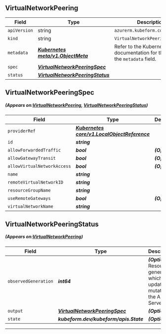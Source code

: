 ## VirtualNetworkPeering
| Field | Type | Description |
| ------ | ----- | ----------- |
| `apiVersion` | string | `azurerm.kubeform.com/v1alpha1` |
|    `kind` | string | `VirtualNetworkPeering` |
| `metadata` | ***[Kubernetes meta/v1.ObjectMeta](https://kubernetes.io/docs/reference/generated/kubernetes-api/v1.13/#objectmeta-v1-meta)***|Refer to the Kubernetes API documentation for the fields of the `metadata` field.|
| `spec` | ***[VirtualNetworkPeeringSpec](#VirtualNetworkPeeringSpec)***||
| `status` | ***[VirtualNetworkPeeringStatus](#VirtualNetworkPeeringStatus)***||
## VirtualNetworkPeeringSpec
##### (Appears on:[VirtualNetworkPeering](#VirtualNetworkPeering), [VirtualNetworkPeeringStatus](#VirtualNetworkPeeringStatus))
| Field | Type | Description |
| ------ | ----- | ----------- |
| `providerRef` | ***[Kubernetes core/v1.LocalObjectReference](https://kubernetes.io/docs/reference/generated/kubernetes-api/v1.13/#localobjectreference-v1-core)***||
| `id` | ***string***||
| `allowForwardedTraffic` | ***bool***| ***(Optional)*** |
| `allowGatewayTransit` | ***bool***| ***(Optional)*** |
| `allowVirtualNetworkAccess` | ***bool***| ***(Optional)*** |
| `name` | ***string***||
| `remoteVirtualNetworkID` | ***string***||
| `resourceGroupName` | ***string***||
| `useRemoteGateways` | ***bool***| ***(Optional)*** |
| `virtualNetworkName` | ***string***||
## VirtualNetworkPeeringStatus
##### (Appears on:[VirtualNetworkPeering](#VirtualNetworkPeering))
| Field | Type | Description |
| ------ | ----- | ----------- |
| `observedGeneration` | ***int64***| ***(Optional)*** Resource generation, which is updated on mutation by the API Server.|
| `output` | ***[VirtualNetworkPeeringSpec](#VirtualNetworkPeeringSpec)***| ***(Optional)*** |
| `state` | ***kubeform.dev/kubeform/apis.State***| ***(Optional)*** |
---
